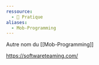 ```yaml
---
ressource:
  - 🔧 Pratique
aliases:
  - Mob-Programming
---
```


Autre nom du [[Mob-Programming]]

https://softwareteaming.com/